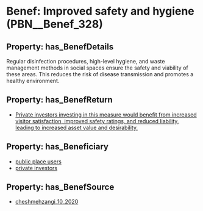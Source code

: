 # Benef: __Improved safety and hygiene__ (PBN__Benef_328)

## Property: has_BenefDetails

Regular disinfection procedures, high-level hygiene, and waste management methods in social spaces ensure the safety and viability of these areas. This reduces the risk of disease transmission and promotes a healthy environment.

## Property: has_BenefReturn

* [Private investors investing in this measure would benefit from increased visitor satisfaction, improved safety ratings, and reduced liability, leading to increased asset value and desirability.](../BenefReturn/PBN__BenefReturn_345)

## Property: has_Beneficiary

* [public place users](../Stakeholder/PBN__Stakeholder_153)
* [private investors](../Stakeholder/PBN__Stakeholder_89)

## Property: has_BenefSource

* [cheshmehzangi_10_2020](../Article/PBN__Article_63)

